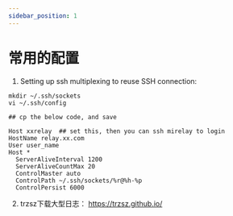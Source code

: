 ```yaml
---
sidebar_position: 1
---
```


# 常用的配置

1. Setting up ssh multiplexing to reuse SSH connection:

```shell
mkdir ~/.ssh/sockets
vi ~/.ssh/config

## cp the below code, and save

Host xxrelay  ## set this, then you can ssh mirelay to login
HostName relay.xx.com
User user_name
Host *
  ServerAliveInterval 1200
  ServerAliveCountMax 20
  ControlMaster auto
  ControlPath ~/.ssh/sockets/%r@%h-%p
  ControlPersist 6000
```

2. trzsz下载大型日志： https://trzsz.github.io/

